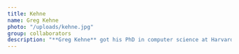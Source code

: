 ```yaml
---
title: Kehne
name: Greg Kehne
photo: "/uploads/kehne.jpg"
group: collaborators
description: "**Greg Kehne** got his PhD in computer science at Harvard. His research is on topics in online optimization and computational social choice. He is particularly interested in developing algorithmic tools to improve group decision-making at scale. Greg has moved on to a postdoctoral position at UT Austin followed by tenure-track at Wash U.\n"
--- 
```

